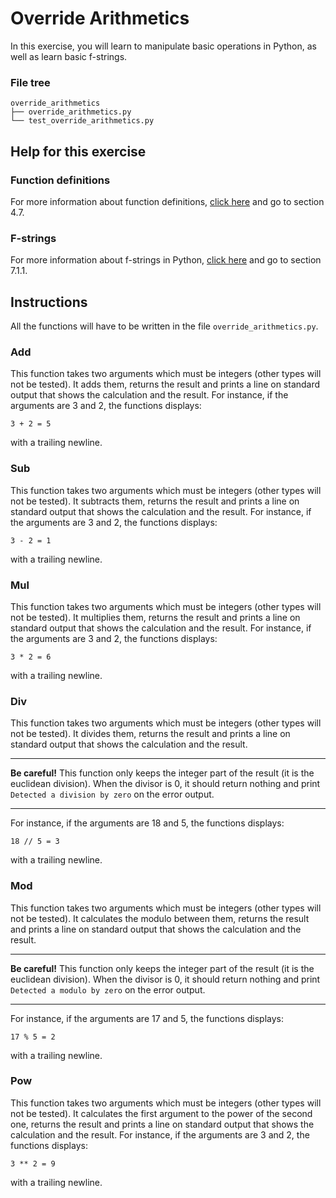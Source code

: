 # Override Arithmetics

In this exercise, you will learn to manipulate basic operations in Python, as well as learn basic f-strings. 

### File tree

```
override_arithmetics
├── override_arithmetics.py
└── test_override_arithmetics.py
```

## Help for this exercise

### Function definitions

For more information about function definitions, [click here](https://docs.python.org/3/tutorial/controlflow.html) and go to section 4.7.

### F-strings

For more information about f-strings in Python, [click here](https://docs.python.org/3/tutorial/inputoutput.html#tut-f-strings) and go to section 7.1.1.

## Instructions

All the functions will have to be written in the file `override_arithmetics.py`.

### Add

This function takes two arguments which must be integers (other types will not be tested). It adds them, returns the result and prints a line on standard output that shows the calculation and the result. For instance, if the arguments are 3 and 2, the functions displays:
```
3 + 2 = 5
```
with a trailing newline.

### Sub

This function takes two arguments which must be integers (other types will not be tested). It subtracts them, returns the result and prints a line on standard output that shows the calculation and the result. For instance, if the arguments are 3 and 2, the functions displays:
```
3 - 2 = 1
```
with a trailing newline.

### Mul

This function takes two arguments which must be integers (other types will not be tested). It multiplies them, returns the result and prints a line on standard output that shows the calculation and the result. For instance, if the arguments are 3 and 2, the functions displays:
```
3 * 2 = 6
```
with a trailing newline.

### Div

This function takes two arguments which must be integers (other types will not be tested). It divides them, returns the result and prints a line on standard output that shows the calculation and the result.

---
**Be careful!**
This function only keeps the integer part of the result (it is the euclidean division). When the divisor is 0, it should return nothing and print `Detected a division by zero` on the error output.

---


For instance, if the arguments are 18 and 5, the functions displays:
```
18 // 5 = 3
```
with a trailing newline.

### Mod 

This function takes two arguments which must be integers (other types will not be tested). It calculates the modulo between them, returns the result and prints a line on standard output that shows the calculation and the result.

---
**Be careful!**
This function only keeps the integer part of the result (it is the euclidean division). When the divisor is 0, it should return nothing and print `Detected a modulo by zero` on the error output.

---

For instance, if the arguments are 17 and 5, the functions displays:
```
17 % 5 = 2
```
with a trailing newline.

### Pow

This function takes two arguments which must be integers (other types will not be tested). It calculates the first argument to the power of the second one, returns the result and prints a line on standard output that shows the calculation and the result. For instance, if the arguments are 3 and 2, the functions displays:
```
3 ** 2 = 9
```
with a trailing newline.
